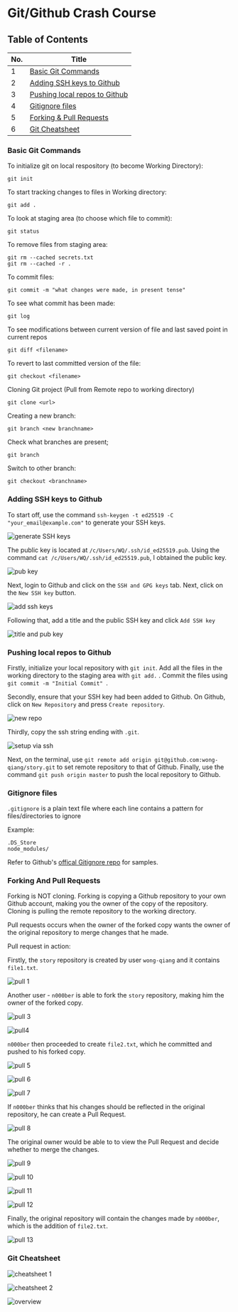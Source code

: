 # Git/Github Crash Course

## Table of Contents

|No.|Title|
|---|---|
|1|[Basic Git Commands](#basic-git-commands)|
|2|[Adding SSH keys to Github](#adding-ssh-keys-to-github)|
|3|[Pushing local repos to Github](#pushing-local-repos-to-github)|
|4|[Gitignore files](#gitignore-files)|
|5|[Forking & Pull Requests](#forking-and-pull-requests)|
|6|[Git Cheatsheet](#git-cheatsheet)|

### Basic Git Commands

To initialize git on local respository (to become Working Directory):
```
git init
```

To start tracking changes to files in Working directory:

```
git add .
```

To look at staging area (to choose which file to commit):
```
git status
```

To remove files from staging area:
```
git rm --cached secrets.txt
git rm --cached -r .
```

To commit files:
```
git commit -m "what changes were made, in present tense"
```

To see what commit has been made:
```
git log
```

To see modifications between current version of file and last saved point in current repos
```
git diff <filename>
```

To revert to last committed version of the file:
```
git checkout <filename>
```

Cloning Git project (Pull from Remote repo to working directory)

```
git clone <url>
```

Creating a new branch:
```
git branch <new branchname>
```

Check what branches are present;
```
git branch
```

Switch to other branch:
```
git checkout <branchname>
```

### Adding SSH keys to Github

To start off, use the command `ssh-keygen -t ed25519 -C "your_email@example.com"` to generate your SSH keys.

![generate SSH keys](img/git/generating%20ssh%20key.jpg)

The public key is located at `/c/Users/WQ/.ssh/id_ed25519.pub`. Using the command `cat /c/Users/WQ/.ssh/id_ed25519.pub`, I obtained the public key.

![pub key](img/git/pub%20key%20location.jpg)

Next, login to Github and click on the `SSH and GPG keys` tab. Next, click on the `New SSH key` button.

![add ssh keys](img/git/adding%20ssh%20keys.jpg)

Following that, add a title and the public SSH key and click `Add SSH key` 

![title and pub key](img/git/added%20ssh%20key.jpg)

### Pushing local repos to Github

Firstly, initialize your local repository with `git init`. Add all the files in the working directory to the staging area with `git add.` . Commit the files using `git commit -m "Initial Commit" `.

Secondly, ensure that your SSH key had been added to Github. On Github, click on `New Repository` 
and press `Create repository`. 

![new repo](img/git/new%20repo%20gh.jpg)

Thirdly, copy the ssh string ending with `.git`.

![setup via ssh](img/git/setup%20via%20ssh.jpg)

Next, on the terminal, use `git remote add origin git@github.com:wong-qiang/story.git` to set remote repository to that of Github. Finally, use the command `git push origin master` to push the local repository to Github.


### Gitignore files
`.gitignore` is a plain text file where each line contains a pattern for files/directories to ignore

Example:
```
.DS_Store
node_modules/
```

Refer to Github's [offical Gitignore repo](https://github.com/github/gitignore) for samples.

### Forking And Pull Requests

Forking is NOT cloning. Forking is copying a Github repository to your own Github account, making you the owner of the copy of the repository. Cloning is pulling the remote repository to the working directory.

Pull requests occurs when the owner of the forked copy wants the owner of the original repository to merge changes that he made.

Pull request in action:

Firstly, the `story` repository is created by user `wong-qiang` and it contains `file1.txt`.

![pull 1](img/git/pull%201.jpg)

Another user - `n000ber` is able to fork the `story` repository, making him the owner of the forked copy.

![pull 3](img/git/pull%203.jpg)

![pull4](img/git/pull%204.jpg)

`n000ber` then proceeded to create `file2.txt`, which he committed and pushed to his forked copy.

![pull 5](img/git/pull%205.jpg)

![pull 6](img/git/pull%206.jpg)

![pull 7](img/git/pull%207.jpg)

If `n000ber` thinks that his changes should be reflected in the original repository, he can create a Pull Request.

![pull 8](img/git/pull%208.jpg)

The original owner would be able to to view the Pull Request and decide whether to merge the changes.

![pull 9](img/git/pull%209.jpg)

![pull 10](img/git/pull%2010.jpg)

![pull 11](img/git/pull%2011.jpg)

![pull 12](img/git/pull%2012.jpg)

Finally, the original repository will contain the changes made by `n000ber`, which is the addition of `file2.txt`.

![pull 13](img/git/pull%2013.jpg)

### Git Cheatsheet

![cheatsheet 1](img/git/cheatsheet%201.jpg)

![cheatsheet 2](img/git/cheatsheet%202.jpg)

![overview](img/git/overview.jpg)